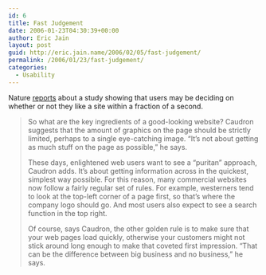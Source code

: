 ```yaml
---
id: 6
title: Fast Judgement
date: 2006-01-23T04:30:39+00:00
author: Eric Jain
layout: post
guid: http://eric.jain.name/2006/02/05/fast-judgement/
permalink: /2006/01/23/fast-judgement/
categories:
  - Usability
---
```

Nature [reports](http://www.nature.com/news/2006/060109/full/060109-13.html) about a study showing that users may be deciding on whether or not they like a site within a fraction of a second.

<!--more-->

> So what are the key ingredients of a good-looking website? Caudron suggests that the amount of graphics on the page should be strictly limited, perhaps to a single eye-catching image. &#8220;It&#8217;s not about getting as much stuff on the page as possible,&#8221; he says.
> 
> These days, enlightened web users want to see a &#8220;puritan&#8221; approach, Caudron adds. It&#8217;s about getting information across in the quickest, simplest way possible. For this reason, many commercial websites now follow a fairly regular set of rules. For example, westerners tend to look at the top-left corner of a page first, so that&#8217;s where the company logo should go. And most users also expect to see a search function in the top right.
> 
> Of course, says Caudron, the other golden rule is to make sure that your web pages load quickly, otherwise your customers might not stick around long enough to make that coveted first impression. &#8220;That can be the difference between big business and no business,&#8221; he says.